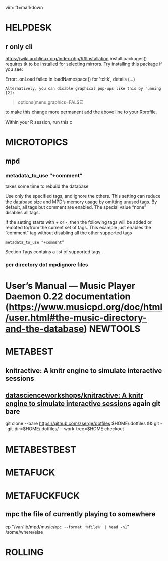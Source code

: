 vim: ft=markdown

HELPDESK
====


r only cli
----

https://wiki.archlinux.org/index.php/R#Installation
    install.packages() requires tk to be installed for selecting mirrors. Try installing this package if you see:

Error: .onLoad failed in loadNamespace() for 'tcltk', details (...)

    Alternatively, you can disable graphical pop-ups like this by running [2]:

> options(menu.graphics=FALSE)

to make this change more permanent add the above line to your Rprofile.

Within your R session, run this c


MICROTOPICS
====


mpd
-----

### metadata_to_use “+comment”

takes some time to rebuild the database

Use only the specified tags, and ignore the others. This setting can reduce the database size and MPD’s memory usage by omitting unused tags. By default, all tags but comment are enabled. The special value “none” disables all tags.

If the setting starts with + or -, then the following tags will be added or remoted to/from the current set of tags. This example just enables the “comment” tag without disabling all the other supported tags

    metadata_to_use “+comment”

Section Tags contains a list of supported tags.
### per directory dot mpdignore files 
User’s Manual — Music Player Daemon 0.22 documentation (https://www.musicpd.org/doc/html/user.html#the-music-directory-and-the-database)
NEWTOOLS
===

METABEST
=====

knitractive: A knitr engine to simulate interactive sessions
-----

[datascienceworkshops/knitractive: A knitr engine to simulate interactive sessions](https://github.com/datascienceworkshops/knitractive)
again git bare
-----

git clone --bare https://github.com/zserge/dotfiles $HOME/.dotfiles && git --git-dir=$HOME/.dotfiles/ --work-tree=$HOME checkout


METABESTBEST
====

METAFUCK
====

METAFUCKFUCK
=====


mpc the file of currently playing to somewhere
----


cp "/var/lib/mpd/music/`mpc --format '%file%' | head -n1`" /some/where/else

ROLLING
====


